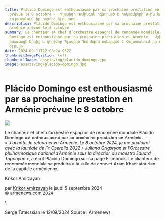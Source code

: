 ```yaml
---
title: Plácido Domingo est enthousiasmé par sa prochaine prestation en Arménie
  prévue le 8 octobre -  Պլասիդո Դոմինգոն ոգևորված է հոկտեմբերի 8-ին նախատեսված
  Հայաստանում իր հաջորդ ելույթով
description: Plácido Domingo est enthousiasmé par sa prochaine prestation en
  Arménie prévue le 8 octobre
summary: Le chanteur et chef d’orchestre espagnol de renommée mondiale Plácido
  Domingo est enthousiasmé par sa prochaine prestation en Arménie.  Աշխարհահռչակ
  իսպանացի երգիչ և դիրիժոր Պլասիդո Դոմինգոն ոգևորված է Հայաստանում իր առաջիկա
  ելույթ
date: 2024-09-11T22:08:24.952Z
thumbnailImagePosition: left
thumbnailImage: assets/img/placido-domingo.jpg
image: assets/img/placido-domingo.jpg
---
```

<!--StartFragment-->

# Plácido Domingo est enthousiasmé par sa prochaine prestation en Arménie prévue le 8 octobre



![](https://www.armenews.com/IMG/arton119078.jpg?1725526797)

Le chanteur et chef d’orchestre espagnol de renommée mondiale Plácido Domingo est enthousiasmé par sa prochaine prestation en Arménie.\
*« J’ai hâte de retourner en Arménie. Le 8 octobre 2024, je me produirai avec la lauréate de l’« Operalia 2022 » Juliana Grigoryan et l’Orchestre philharmonique national d’Arménie sous la direction du maestro Eduard Topchyan »*, a écrit Plácido Domingo sur sa page Facebook. Le chanteur de renommée mondiale se produira à la salle de concert Aram Khachatourian de la capitale arménienne.

Krikor Amirzayan

par [Krikor Amirzayan](https://www.armenews.com/spip.php?page=auteur&id_auteur=33) le jeudi 5 septembre 2024\
© armenews.com 2024

<!--EndFragment-->\
S﻿erge Tateossian le 12/09/2024   Source : Armenews